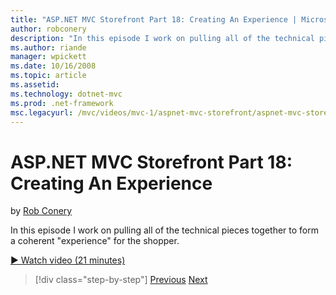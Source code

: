 ```yaml
---
title: "ASP.NET MVC Storefront Part 18: Creating An Experience | Microsoft Docs"
author: robconery
description: "In this episode I work on pulling all of the technical pieces together to form a coherent "experience" for the shopper."
ms.author: riande
manager: wpickett
ms.date: 10/16/2008
ms.topic: article
ms.assetid: 
ms.technology: dotnet-mvc
ms.prod: .net-framework
msc.legacyurl: /mvc/videos/mvc-1/aspnet-mvc-storefront/aspnet-mvc-storefront-part-18-creating-an-experience
---
```

ASP.NET MVC Storefront Part 18: Creating An Experience
====================
by [Rob Conery](https://github.com/robconery)

In this episode I work on pulling all of the technical pieces together to form a coherent "experience" for the shopper.

[&#9654; Watch video (21 minutes)](https://channel9.msdn.com/Blogs/ASP-NET-Site-Videos/aspnet-mvc-storefront-part-18-creating-an-experience)

>[!div class="step-by-step"] [Previous](aspnet-mvc-storefront-part-17-checkout-with-jeff-atwood.md) [Next](aspnet-mvc-mvc-storefront-part-19-processing-orders-with-windows-workflow.md)